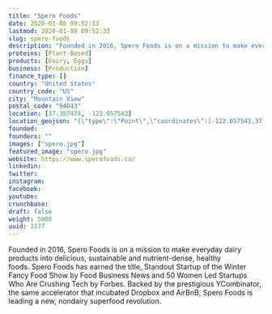 ```yaml
---
title: "Spero Foods"
date: 2020-01-08 09:52:33
lastmod: 2020-01-08 09:52:33
slug: spero-foods
description: "Founded in 2016, Spero Foods is on a mission to make everyday dairy products into delicious, sustainable and nutrient-dense, healthy foods. Spero Foods has earned the title, Standout Startup of the Winter Fancy Food Show by Food Business News and 50 Women Led Startups Who Are Crushing Tech by Forbes. Backed by the prestigious YCombinator, the same accelerator that incubated Dropbox and AirBnB, Spero Foods is leading a new, nondairy superfood revolution."
proteins: [Plant-Based]
products: [Dairy, Eggs]
business: [Production]
finance_type: []
country: "United States"
country_code: "US"
city: "Mountain View"
postal_code: "94043"
location: [37.387474, -122.057543]
location_geojson: "{\"type\":\"Point\",\"coordinates\":[-122.057543,37.387474]}"
founded: 
founders: ""
images: ["spero.jpg"]
featured_image: "spero.jpg"
website: https://www.sperofoods.co/
linkedin: 
twitter: 
instagram: 
facebook: 
youtube: 
crunchbase: 
draft: false
weight: 5000
uuid: 1177
---
```

Founded in 2016, Spero Foods is on a mission to make everyday dairy products into delicious, sustainable and nutrient-dense, healthy foods. Spero Foods has earned the title, Standout Startup of the Winter Fancy Food Show by Food Business News and 50 Women Led Startups Who Are Crushing Tech by Forbes. Backed by the prestigious YCombinator, the same accelerator that incubated Dropbox and AirBnB, Spero Foods is leading a new, nondairy superfood revolution.
